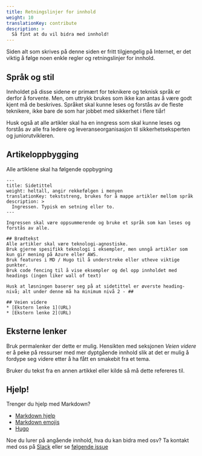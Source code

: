 ```yaml
---
title: Retningslinjer for innhold
weight: 10
translationKey: contribute
description: >
  Så fint at du vil bidra med innhold!
---
```

Siden alt som skrives på denne siden er fritt tilgjengelig på Internet, er det viktig å følge noen enkle regler og retningslinjer for innhold. 

## Språk og stil

Innholdet på disse sidene er primært for teknikere og teknisk språk er derfor å forvente. Men, om uttrykk brukes som ikke kan antas å være godt kjent må de beskrives. Språket skal kunne leses og forstås av de fleste teknikere, ikke bare de som har jobbet med sikkerhet i flere tiår!

Husk også at alle artikler skal ha en inngress som skal kunne leses og forstås av alle fra ledere og leveranseorganisasjon til sikkerhetseksperten og juniorutvikleren.  

## Artikeloppbygging

Alle artiklene skal ha følgende oppbygning

```
---
title: Sidetittel
weight: heltall, angir rekkefølgen i menyen
translationKey: tekststreng, brukes for å mappe artikler mellom språk
description: >
  Ingressen. Typisk en setning eller to. 
---

Ingressen skal være oppsummerende og bruke et språk som kan leses og forstås av alle.

## Brødtekst
Alle artikler skal være teknologi-agnostiske. 
Bruk gjerne spesifikk teknologi i eksempler, men unngå artikler som kun gir mening på Azure eller AWS.
Bruk features i MD / Hugo til å understreke eller utheve viktige punkter.
Bruk code fencing til å vise eksempler og del opp innholdet med headings (ingen liker wall of text)

Husk at løsningen baserer seg på at sidetittel er øverste heading-nivå; alt under denne må ha minimum nivå 2 - ##

## Veien videre
* [Ekstern lenke 1](URL)
* [Ekstern lenke 2](URL)

```

## Eksterne lenker
Bruk permalenker der dette er mulig. Hensikten med seksjonen _Veien videre_ er å peke på ressurser med mer dyptgående innhold slik at det er mulig å fordype seg videre etter å ha fått en smakebit fra et tema. 

Bruker du tekst fra en annen artikkel eller kilde så må dette refereres til.

## Hjelp!

Trenger du hjelp med Markdown?
- [Markdown hjelp](https://github.github.com/gfm/)
- [Markdown emojis](https://gist.github.com/rxaviers/7360908)
- [Hugo](https://gohugo.io/about/features/)

Noe du lurer på angående innhold, hva du kan bidra med osv? Ta kontakt med oss på [Slack](https://bouvet.slack.com/archives/C0447R83U6M) eller se [følgende issue](https://github.com/bouvet/sikkerhet.bouvet.no/issues/22)
